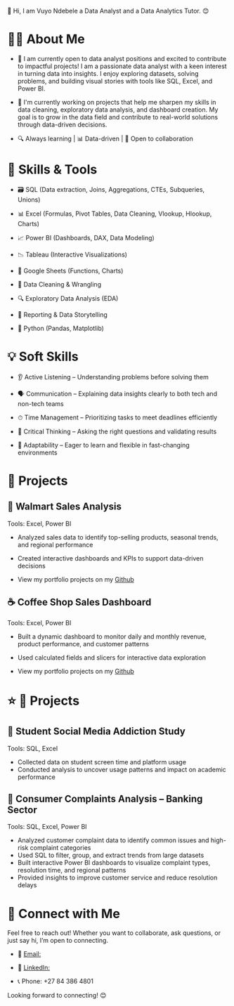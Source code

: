 👋 Hi, I am Vuyo Ndebele a Data Analyst and a Data Analytics Tutor. 😊

# 👨‍💻 About Me

- 🚀 I am currently open to data analyst positions and excited to contribute to impactful projects!
I am a passionate data analyst with a keen interest in turning data into insights. 
I enjoy exploring datasets, solving problems, and building visual stories with tools like SQL, Excel, and Power BI.

- 📂 I'm currently working on projects that help me sharpen my skills in data cleaning, exploratory data analysis, and dashboard creation.
  My goal is to grow in the data field and contribute to real-world solutions through data-driven decisions.

- 🔍 Always learning | 📊 Data-driven | 🤝 Open to collaboration

# 🧰 Skills & Tools

- 🗃 SQL (Data extraction, Joins, Aggregations, CTEs, Subqueries, Unions)

- 📊 Excel (Formulas, Pivot Tables, Data Cleaning, Vlookup, Hlookup, Charts)

- 📈 Power BI (Dashboards, DAX, Data Modeling)

- 📉 Tableau (Interactive Visualizations)

- 📎 Google Sheets (Functions, Charts)

- 🧹 Data Cleaning & Wrangling

- 🔍 Exploratory Data Analysis (EDA)

- 📑 Reporting & Data Storytelling

- 🐍 Python (Pandas, Matplotlib)

# 💡 Soft Skills

- 👂 Active Listening – Understanding problems before solving them

- 🗣 Communication – Explaining data insights clearly to both tech and non-tech teams

- ⏱ Time Management – Prioritizing tasks to meet deadlines efficiently

- 🧠 Critical Thinking – Asking the right questions and validating results

- 🔄 Adaptability – Eager to learn and flexible in fast-changing environments

# 📂 Projects

## 🛒 Walmart Sales Analysis

Tools: Excel, Power BI

- Analyzed sales data to identify top-selling products, seasonal trends, and regional performance
- Created interactive dashboards and KPIs to support data-driven decisions
  
- View my portfolio projects on my [Github](https://github.com/Vuyo-Ndebele)

## ☕ Coffee Shop Sales Dashboard

Tools: Excel, Power BI

- Built a dynamic dashboard to monitor daily and monthly revenue, product performance, and customer patterns
- Used calculated fields and slicers for interactive data exploration

- View my portfolio projects on my [Github](https://github.com/Vuyo-Ndebele)

# ⭐️ 📂 Projects

## 📱 Student Social Media Addiction Study

Tools: SQL, Excel

- Collected data on student screen time and platform usage
- Conducted analysis to uncover usage patterns and impact on academic performance

## 🏦 Consumer Complaints Analysis – Banking Sector

Tools: SQL, Excel, Power BI

- Analyzed customer complaint data to identify common issues and high-risk complaint categories
- Used SQL to filter, group, and extract trends from large datasets
- Built interactive Power BI dashboards to visualize complaint types, resolution time, and regional patterns
- Provided insights to improve customer service and reduce resolution delays

# 🤝 Connect with Me

Feel free to reach out! Whether you want to collaborate, ask questions, or just say hi, I’m open to connecting.

- 📧 [Email:](ndebelemoses@yahoo.com)

- 💼 [LinkedIn:](https://www.linkedin.com/in/vuyo-ndebele-a66218361)

- 📞 Phone: +27 84 386 4801

Looking forward to connecting! 😊

